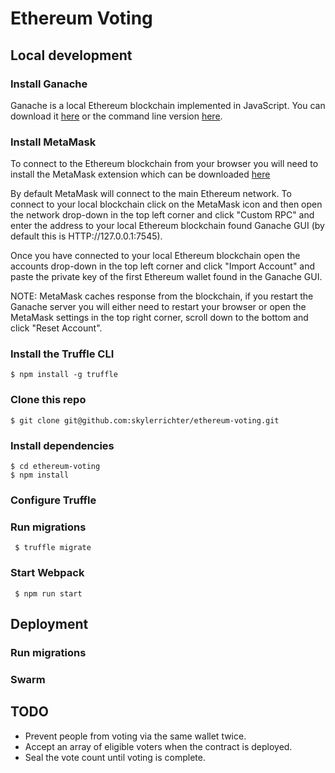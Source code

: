 # Ethereum Voting

## Local development

### Install Ganache

Ganache is a local Ethereum blockchain implemented in JavaScript. You can download it [here](http://truffleframework.com/ganache) or the command line version [here](https://github.com/trufflesuite/ganache-cli).

### Install MetaMask

To connect to the Ethereum blockchain from your browser you will need to install the MetaMask extension which can be downloaded [here](https://metamask.io)

By default MetaMask will connect to the main Ethereum network. To connect to your local blockchain click on the MetaMask icon and then open the network drop-down in the top left corner and click "Custom RPC" and enter the address to your local Ethereum blockchain found Ganache GUI (by default this is HTTP://127.0.0.1:7545).

Once you have connected to your local Ethereum blockchain open the accounts drop-down in the top left corner and click "Import Account" and paste the private key of the first Ethereum wallet found in the Ganache GUI.

NOTE: MetaMask caches response from the blockchain, if you restart the Ganache server you will either need to restart your browser or open the MetaMask settings in the top right corner, scroll down to the bottom and click "Reset Account".

### Install the Truffle CLI

```
$ npm install -g truffle
```

### Clone this repo

```
$ git clone git@github.com:skylerrichter/ethereum-voting.git
```

### Install dependencies

```
$ cd ethereum-voting
$ npm install
```

### Configure Truffle



### Run migrations

```
 $ truffle migrate
```

### Start Webpack

```
 $ npm run start
```

## Deployment 

### Run migrations

### Swarm

## TODO

- Prevent people from voting via the same wallet twice.
- Accept an array of eligible voters when the contract is deployed.
- Seal the vote count until voting is complete.